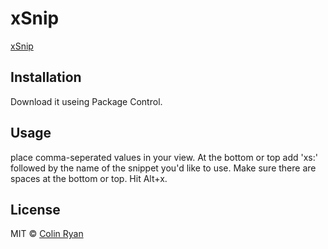 xSnip
============

[xSnip](example/example.gif)

## Installation

Download it useing Package Control.

## Usage

place comma-seperated values in your view. At the bottom or top add 'xs:' followed by the name of the snippet you'd like to use. Make sure there are spaces at the bottom or top. Hit Alt+x. 

## License

MIT © [Colin Ryan](http://github.com/ColinRyan)
